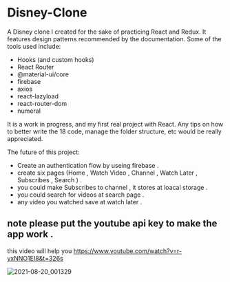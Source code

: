 
# Disney-Clone


A  Disney clone I created for the sake of practicing React and Redux. It features design 
patterns recommended by the documentation. Some of the tools used include: <br />

* Hooks (and custom hooks)
* React Router
* @material-ui/core
* firebase
* axios
* react-lazyload
* react-router-dom
* numeral

It is a work in progress, and my first real project with React. Any tips on how to better write the  18 code, manage the folder structure, etc would be really appreciated. <br />

The future of this project: <br />

* Create an authentication flow by useing firebase . 
* create six pages (Home , Watch Video , Channel , Watch Later , Subscribes , Search  ) .
* you could make Subscribes to channel  , it stores at loacal storage .  
* you could search for videos at search page . 
* any video you watched save at watch later .  

## note please put the youtube api key to make the app work . 
this video will help you https://www.youtube.com/watch?v=r-yxNNO1EI8&t=326s

![2021-08-20_001329](https://user-images.githubusercontent.com/65419936/130153648-c5bdf563-141e-453b-abbc-a96a90c9f965.jpg)
